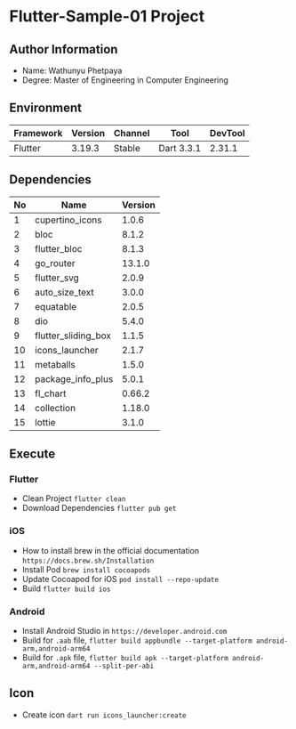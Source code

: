 # Flutter-Sample-01 Project

## Author Information
- Name: Wathunyu Phetpaya
- Degree: Master of Engineering in Computer Engineering

## Environment
Framework | Version | Channel | Tool | DevTool
--- | --- | --- | --- |---
Flutter | 3.19.3 | Stable | Dart 3.3.1 | 2.31.1

## Dependencies
No | Name | Version
--- | --- | ---
1 | cupertino_icons | 1.0.6
2 | bloc | 8.1.2
3 | flutter_bloc | 8.1.3
4 | go_router | 13.1.0
5 | flutter_svg | 2.0.9
6 | auto_size_text | 3.0.0
7 | equatable | 2.0.5
8 | dio | 5.4.0
9 | flutter_sliding_box | 1.1.5
10 | icons_launcher | 2.1.7
11 | metaballs | 1.5.0
12 | package_info_plus | 5.0.1
13 | fl_chart | 0.66.2
14 | collection | 1.18.0
15 | lottie | 3.1.0

## Execute
### Flutter
- Clean Project `flutter clean`
- Download Dependencies `flutter pub get`
### iOS
- How to install brew in the official documentation `https://docs.brew.sh/Installation`
- Install Pod `brew install cocoapods`
- Update Cocoapod for iOS `pod install --repo-update`
- Build `flutter build ios`
### Android
- Install Android Studio in `https://developer.android.com`
- Build for `.aab` file, `flutter build appbundle --target-platform android-arm,android-arm64`
- Build for `.apk` file, `flutter build apk --target-platform android-arm,android-arm64 --split-per-abi`

## Icon
- Create icon `dart run icons_launcher:create`
